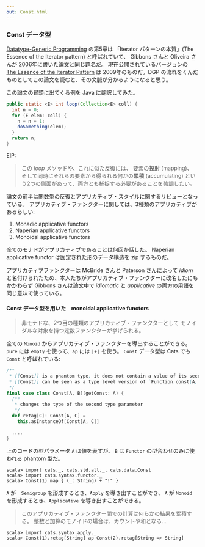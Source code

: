 ```yaml
---
out: Const.html
---
```


  [Gibbons2006]: http://www.cs.ox.ac.uk/jeremy.gibbons/publications/dgp.pdf
  [iterator2009]: http://www.comlab.ox.ac.uk/jeremy.gibbons/publications/iterator.pdf

### Const データ型

[Datatype-Generic Programming][Gibbons2006] の第5章は
「Iterator パターンの本質」(The Essence of the Iterator pattern) と呼ばれていて、
Gibbons さんと Oliveira さんが 2006年に書いた論文と同じ題名だ。
現在公開されているバージョンの [The Essence of the Iterator Pattern][iterator2009]
は 2009年のものだ。DGP の流れをくんだものとしてこの論文を読むと、その文脈が分かるようになると思う。

この論文の冒頭に出てくる例を Java に翻訳してみた。

```java
public static <E> int loop(Collection<E> coll) {
  int n = 0;
  for (E elem: coll) {
    n = n + 1;
    doSomething(elem);
  }
  return n;
}
```

EIP:

> この *loop* メソッドや、これに似た反復には、
> 要素の**投射** (mapping)、
> そして同時にそれらの要素から得られる何かの**累積** (accumulating)
> という2つの側面があって、両方とも捕捉する必要があることを強調したい。

論文の前半は関数型の反復とアプリカティブ・スタイルに関するリビューとなっている。
アプリカティブ・ファンクターに関しては、3種類のアプリカティブがあるらしい:

1. Monadic applicative functors
2. Naperian applicative functors
3. Monoidal applicative functors

全てのモナドがアプリカティブであることは何回か話した。
Naperian applicative functor は固定された形のデータ構造を zip するものだ。

アプリカティブファンクターは McBride さんと Paterson さんによって
*idiom* と名付けられたため、本人たちがアプリカティブ・ファンクターに改名したにもかかわらず
Gibbons さんは論文中で *idiomatic* と *applicative* の両方の用語を同じ意味で使っている。

#### Const データ型を用いた　monoidal applicative functors

> 非モナドな、2つ目の種類のアプリカティブ・ファンクターとして
> モノイダルな対象を持つ定数ファンクターが挙げられる。

全ての `Monoid` からアプリカティブ・ファンクターを導出することができる。
`pure` には `empty` を使って、`ap` には `|+|` を使う。
`Const` データ型は Cats でも `Const` と呼ばれている:

```scala
/**
 * [[Const]] is a phantom type, it does not contain a value of its second type parameter `B`
 * [[Const]] can be seen as a type level version of `Function.const[A, B]: A => B => A`
 */
final case class Const[A, B](getConst: A) {
  /**
   * changes the type of the second type parameter
   */
  def retag[C]: Const[A, C] =
    this.asInstanceOf[Const[A, C]]

  ....
}
```

上のコードの型パラメータ `A` は値を表すが、
`B` は `Functor` の型合わせのみに使われる phantom 型だ。

```console:new
scala> import cats._, cats.std.all._, cats.data.Const
scala> import cats.syntax.functor._
scala> Const(1) map { (_: String) + "!" }
```

`A` が　`Semigroup` を形成するとき、`Apply` を導き出すことができ、
`A` が `Monoid` を形成するとき、`Applicative` を導き出すことができる。

> このアプリカティブ・ファンクター間での計算は何らかの結果を累積する。
> 整数と加算のモノイドの場合は、カウントや和となる...

```console
scala> import cats.syntax.apply._
scala> Const(1).retag[String] ap Const(2).retag[String => String]
```
